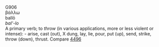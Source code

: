 <body>
  <p>G906<br>  βάλλω  <br> ballō  <br><i>bal‘-lo </i><br>A primary verb; to <i>throw</i> (in various applications, more or less violent or intense): - arise, cast (out), X dung, lay, lie, pour, put (up), send, strike, throw (down), thrust. Compare <a href="g4496.htm">4496</a> <br></p>
 </body>